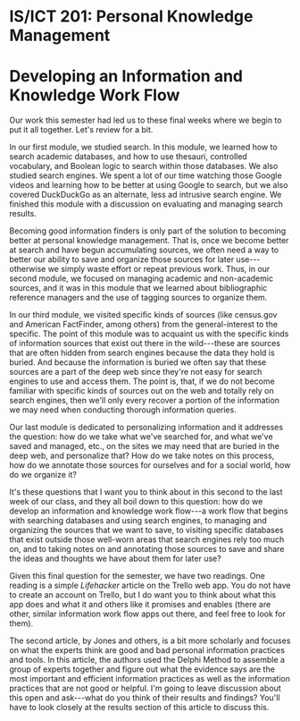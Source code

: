 # IS/ICT 201: Personal Knowledge Management 

# Developing an Information and Knowledge Work Flow

Our work this semester had led us to these final weeks where we begin to put it
all together. Let's review for a bit.

In our first module, we studied search. In this module, we learned how to
search academic databases, and how to use thesauri, controlled vocabulary, and
Boolean logic to search within those databases. We also studied search engines.
We spent a lot of our time watching those Google videos and learning how to be
better at using Google to search, but we also covered DuckDuckGo as an
alternate, less ad intrusive search engine. We finished this module with
a discussion on evaluating and managing search results.

Becoming good information finders is only part of the solution to becoming
better at personal knowledge management. That is, once we become better at
search and have begun accumulating sources, we often need a way to better our
ability to save and organize those sources for later use---otherwise we simply
waste effort or repeat previous work. Thus, in our second module, we focused on
managing academic and non-academic sources, and it was in this module that we
learned about bibliographic reference managers and the use of tagging sources
to organize them.

In our third module, we visited specific kinds of sources (like census.gov and
American FactFinder, among others) from the general-interest to the specific.
The point of this module was to acquaint us with the specific kinds of
information sources that exist out there in the wild---these are sources that
are often hidden from search engines because the data they hold is buried. And
because the information is buried we often say that these sources are a part of
the deep web since they're not easy for search engines to use and access them.
The point is, that, if we do not become familiar with specific kinds of sources
out on the web and totally rely on search engines, then we'll only every
recover a portion of the information we may need when conducting thorough
information queries.

Our last module is dedicated to personalizing information and it addresses the
question: how do we take what we've searched for, and what we've saved and 
managed, etc., on the sites we may need that are buried in the deep web, and 
personalize that? How do we take notes on this process, how do we annotate 
those sources for ourselves and for a social world, how do we organize it?

It's these questions that I want you to think about in this second to the last
week of our class, and they all boil down to this question: how do we develop
an information and knowledge work flow---a work flow that begins with searching
databases and using search engines, to managing and organizing the sources that
we want to save, to visiting specific databases that exist outside those
well-worn areas that search engines rely too much on, and to taking notes on
and annotating those sources to save and share the ideas and thoughts we have
about them for later use?

Given this final question for the semester, we have two readings. One reading
is a simple *Lifehacker* article on the Trello web app. You do not have to
create an account on Trello, but I do want you to think about what this app
does and what it and others like it promises and enables (there are other,
similar information work flow apps out there, and feel free to look for them).

The second article, by Jones and others, is a bit more scholarly and focuses on
what the experts think are good and bad personal information practices and
tools. In this article, the authors used the Delphi Method to assemble a group
of experts together and figure out what the evidence says are the most
important and efficient information practices as well as the information
practices that are not good or helpful. I'm going to leave discussion about
this open and ask---what do you think of their results and findings? You'll
have to look closely at the results section of this article to discuss this.

